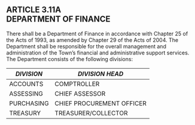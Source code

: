 ## ARTICLE 3.11A<br/>DEPARTMENT OF FINANCE

There shall be a Department of Finance in accordance with Chapter 25 of
the Acts of 1993, as amended by Chapter 29 of the Acts of 2004. The
Department shall be responsible for the overall management and
administration of the Town’s financial and administrative support
services. The Department consists of the following divisions:

| *DIVISION* | *DIVISION HEAD* |
|------------|-----------------|
| ACCOUNTS | COMPTROLLER |
| ASSESSING | CHIEF ASSESSOR |
| PURCHASING | CHIEF PROCUREMENT OFFICER |
| TREASURY | TREASURER/COLLECTOR |
